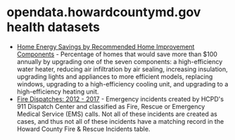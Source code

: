 # opendata.howardcountymd.gov health datasets
* [Home Energy Savings by Recommended Home Improvement Components](https://opendata.howardcountymd.gov/d/d44y-g22e) - Percentage of homes that would save more than $100 annually by upgrading one of the seven components: a high-efficiency water heater, reducing air infiltration by air sealing, increasing insulation, upgrading lights and appliances to more efficient models, replacing windows, upgrading to a high-efficiency cooling unit, and upgrading to a high-efficiency heating unit.
* [Fire Dispatches: 2012 - 2017](https://opendata.howardcountymd.gov/d/6uza-cd7z) - Emergency incidents created by HCPD's 911 Dispatch Center and classified as Fire, Rescue or Emergency Medical Service (EMS) calls. Not all of these incidents are created as cases, and thus not all of these incidents have a matching record in the Howard County Fire & Rescue Incidents table.

